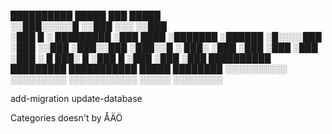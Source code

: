 ﻿
 ██████████            █████        ███  █████    
░░███░░░░░█           ░░███        ░░░  ░░███     
 ░███  █ ░   █████████ ░███        ████  ░███████ 
 ░██████    ░█░░░░███  ░███       ░░███  ░███░░███
 ░███░░█    ░   ███░   ░███        ░███  ░███ ░███
 ░███ ░   █   ███░   █ ░███      █ ░███  ░███ ░███
 ██████████  █████████ ███████████ █████ ████████ 
░░░░░░░░░░  ░░░░░░░░░ ░░░░░░░░░░░ ░░░░░ ░░░░░░░░  


add-migration
update-database

Categories doesn't by ÅÄÖ
